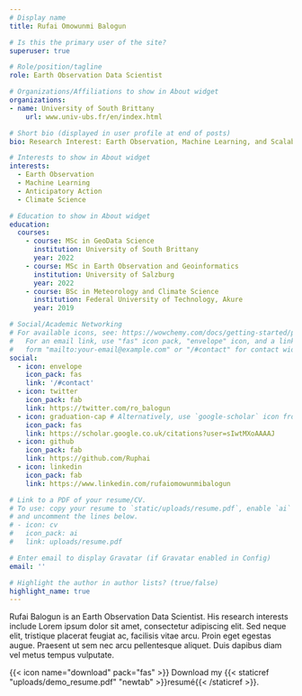 ```yaml
---
# Display name
title: Rufai Omowunmi Balogun

# Is this the primary user of the site?
superuser: true

# Role/position/tagline
role: Earth Observation Data Scientist

# Organizations/Affiliations to show in About widget
organizations:
- name: University of South Brittany
    url: www.univ-ubs.fr/en/index.html

# Short bio (displayed in user profile at end of posts)
bio: Research Interest: Earth Observation, Machine Learning, and Scalable EO Processing

# Interests to show in About widget
interests:
  - Earth Observation
  - Machine Learning
  - Anticipatory Action
  - Climate Science

# Education to show in About widget
education:
  courses:
    - course: MSc in GeoData Science
      institution: University of South Brittany
      year: 2022
    - course: MSc in Earth Observation and Geoinformatics
      institution: University of Salzburg
      year: 2022
    - course: BSc in Meteorology and Climate Science
      institution: Federal University of Technology, Akure
      year: 2019

# Social/Academic Networking
# For available icons, see: https://wowchemy.com/docs/getting-started/page-builder/#icons
#   For an email link, use "fas" icon pack, "envelope" icon, and a link in the
#   form "mailto:your-email@example.com" or "/#contact" for contact widget.
social:
  - icon: envelope
    icon_pack: fas
    link: '/#contact'
  - icon: twitter
    icon_pack: fab
    link: https://twitter.com/ro_balogun
  - icon: graduation-cap # Alternatively, use `google-scholar` icon from `ai` icon pack
    icon_pack: fas
    link: https://scholar.google.co.uk/citations?user=sIwtMXoAAAAJ
  - icon: github
    icon_pack: fab
    link: https://github.com/Ruphai
  - icon: linkedin
    icon_pack: fab
    link: https://www.linkedin.com/rufaiomowunmibalogun

# Link to a PDF of your resume/CV.
# To use: copy your resume to `static/uploads/resume.pdf`, enable `ai` icons in `params.toml`,
# and uncomment the lines below.
# - icon: cv
#   icon_pack: ai
#   link: uploads/resume.pdf

# Enter email to display Gravatar (if Gravatar enabled in Config)
email: ''

# Highlight the author in author lists? (true/false)
highlight_name: true
---
```


Rufai Balogun is an Earth Observation Data Scientist. His research interests include
Lorem ipsum dolor sit amet, consectetur adipiscing elit. Sed neque elit, tristique placerat feugiat ac, facilisis vitae arcu. Proin eget egestas augue. Praesent ut sem nec arcu pellentesque aliquet. Duis dapibus diam vel metus tempus vulputate.

{{< icon name="download" pack="fas" >}} Download my {{< staticref "uploads/demo_resume.pdf" "newtab" >}}resumé{{< /staticref >}}.
